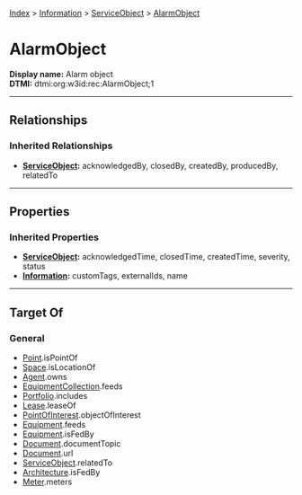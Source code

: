 [Index](../../index.md) > [Information](../Information.md) > [ServiceObject](ServiceObject.md) > [AlarmObject](#)
# AlarmObject

**Display name:** Alarm object<br />
**DTMI:** dtmi:org:w3id:rec:AlarmObject;1

---

## Relationships

### Inherited Relationships
* **[ServiceObject](ServiceObject.md):** acknowledgedBy, closedBy, createdBy, producedBy, relatedTo

---

## Properties

### Inherited Properties
* **[ServiceObject](ServiceObject.md):** acknowledgedTime, closedTime, createdTime, severity, status
* **[Information](../Information.md):** customTags, externalIds, name

---

## Target Of
### General
* [Point](../../Point/Point.md).isPointOf
* [Space](../../Space/Space.md).isLocationOf
* [Agent](../../Agent/Agent.md).owns
* [EquipmentCollection](../../Collection/EquipmentCollection.md).feeds
* [Portfolio](../../Collection/Portfolio.md).includes
* [Lease](../../Event/Lease.md).leaseOf
* [PointOfInterest](../PointOfInterest.md).objectOfInterest
* [Equipment](../../Asset/Equipment/Equipment.md).feeds
* [Equipment](../../Asset/Equipment/Equipment.md).isFedBy
* [Document](../Document/Document.md).documentTopic
* [Document](../Document/Document.md).url
* [ServiceObject](ServiceObject.md).relatedTo
* [Architecture](../../Space/Architecture/Architecture.md).isFedBy
* [Meter](../../Asset/Equipment/Meter/Meter.md).meters
